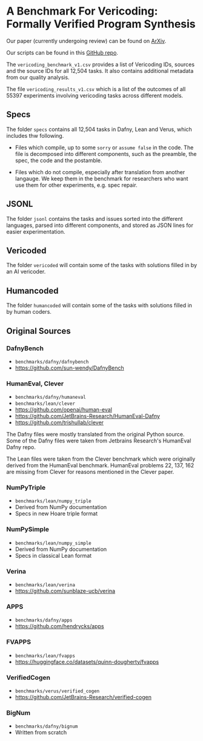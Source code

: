# A Benchmark For Vericoding: Formally Verified Program Synthesis

Our paper (currently undergoing review) can be found on [ArXiv]().

Our scripts can be found in this [GitHub repo](https://github.com/beneficial-AI-Foundation/vericoding).

The `vericoding_benchmark_v1.csv` provides a list of Vericoding IDs, sources and the source IDs for all 12,504 tasks. It also contains additional metadata from our quality analysis.

The file `vericoding_results_v1.csv` which is a list of the outcomes of all 55397 experiments involving vericoding tasks across different models.

## Specs

The folder `specs` contains all 12,504 tasks in Dafny, Lean and Verus, which includes thw following.

* Files which compile, up to some `sorry` or `assume false` in the code. The file is decomposed into different components, such as the preamble, the spec, the code and the postamble.

* Files which do not compile, especially after translation from another langauge. We keep them in the benchmark for researchers who want use them for other experiments, e.g. spec repair.


## JSONL

The folder `jsonl` contains the tasks and issues sorted into the different languages, parsed into different components, and stored as JSON lines for easier experimentation.



## Vericoded

The folder `vericoded` will contain some of the tasks with solutions filled in by an AI vericoder.

## Humancoded

The folder `humancoded` will contain some of the tasks with solutions filled in by human coders.


## Original Sources

### DafnyBench
* `benchmarks/dafny/dafnybench`
* https://github.com/sun-wendy/DafnyBench

### HumanEval, Clever
* `benchmarks/dafny/humaneval`
* `benchmarks/lean/clever`
* https://github.com/openai/human-eval
* https://github.com/JetBrains-Research/HumanEval-Dafny
* https://github.com/trishullab/clever

The Dafny files were mostly translated from the original Python source. Some of the Dafny files were taken from Jetbrains Research's HumanEval Dafny repo.

The Lean files were taken from the Clever benchmark which were originally derived from the HumanEval benchmark. HumanEval problems 22, 137, 162 are missing from Clever for reasons mentioned in the Clever paper.

### NumPyTriple
* `benchmarks/lean/numpy_triple`
* Derived from NumPy documentation
* Specs in new Hoare triple format

### NumPySimple
* `benchmarks/lean/numpy_simple`
* Derived from NumPy documentation
* Specs in classical Lean format

### Verina
* `benchmarks/lean/verina`
* https://github.com/sunblaze-ucb/verina

### APPS
* `benchmarks/dafny/apps`
* https://github.com/hendrycks/apps

### FVAPPS
* `benchmarks/lean/fvapps`
* https://huggingface.co/datasets/quinn-dougherty/fvapps

### VerifiedCogen
* `benchmarks/verus/verified_cogen`
* https://github.com/JetBrains-Research/verified-cogen

### BigNum
* `benchmarks/dafny/bignum`
* Written from scratch
